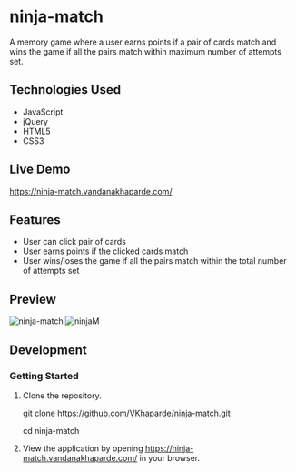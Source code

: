 # ninja-match
 A memory game where a user earns points if a pair of cards match and wins the game if all the pairs match within maximum number of attempts set.
## Technologies Used
* JavaScript
* jQuery
* HTML5
* CSS3
## Live Demo
https://ninja-match.vandanakhaparde.com/
## Features
* User can click pair of cards 
* User earns points if the clicked cards match
* User wins/loses the game if all the pairs match within the total number of attempts set
## Preview
![ninja-match](https://user-images.githubusercontent.com/54192822/72040253-dac8c100-329f-11ea-94a9-e1979ba3105e.gif)
![ninjaM](https://user-images.githubusercontent.com/54192822/72102742-a1379a80-331f-11ea-86cb-fb05bfd2815a.gif)
## Development
### Getting Started
1. Clone the repository.

   git clone https://github.com/VKhaparde/ninja-match.git
  
   cd  ninja-match
  
2. View the application by opening https://ninja-match.vandanakhaparde.com/ in your browser.
  


